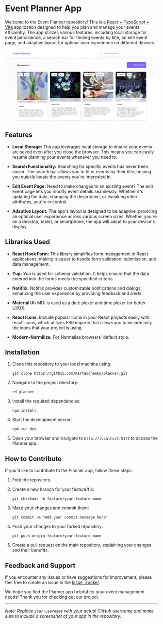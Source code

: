 # Event Planner App

Welcome to the Event Planner repository! This is a [React + TypeScript + Vite](https://github.com/vitejs/vite-plugin-react/blob/main/packages/plugin-react/README.md) application designed to help you plan and manage your events efficiently. The app utilizes various features, including local storage for event persistence, a search bar for finding events by title, an edit event page, and adaptive layout for optimal user experience on different devices.

![Event Planner Screenshot](./src/images/planner.png)

## Features

- **Local Storage:** The app leverages local storage to ensure your events are saved even after you close the browser. This means you can easily resume planning your events whenever you need to.

- **Search Functionality:** Searching for specific events has never been easier. The search bar allows you to filter events by their title, helping you quickly locate the events you're interested in.

- **Edit Event Page:** Need to make changes to an existing event? The edit event page lets you modify event details seamlessly. Whether it's updating the date, changing the description, or tweaking other attributes, you're in control.

- **Adaptive Layout:** The app's layout is designed to be adaptive, providing an optimal user experience across various screen sizes. Whether you're on a desktop, tablet, or smartphone, the app will adapt to your device's display.

## Libraries Used

- **React Hook Form:** This library simplifies form management in React applications, making it easier to handle form validation, submission, and data management.

- **Yup:** Yup is used for schema validation. It helps ensure that the data entered into the forms meets the specified criteria.

- **Notiflix:** Notiflix provides customizable notifications and dialogs, enhancing the user experience by providing feedback and alerts.

- **Material UI:** MUI is used as a date picker and time picker for better UI/UX.

- **React Icons:** Include popular icons in your React projects easily with react-icons, which utilizes ES6 imports that allows you to include only the icons that your project is using.

- **Modern-Normilize:** For Normalize browsers' default style.

## Installation

1. Clone this repository to your local machine using:

   ```
   git clone https://github.com/Kartavchenko/planner.git
   ```

2. Navigate to the project directory:

   ```
   cd planner
   ```

3. Install the required dependencies:

   ```
   npm install
   ```

4. Start the development server:

   ```
   npm run dev
   ```

5. Open your browser and navigate to `http://localhost:5173` to access the Planner app.

## How to Contribute

If you'd like to contribute to the Planner app, follow these steps:

1. Fork the repository.

2. Create a new branch for your feature/fix:

   ```
   git checkout -b feature/your-feature-name
   ```

3. Make your changes and commit them:

   ```
   git commit -m "Add your commit message here"
   ```

4. Push your changes to your forked repository:

   ```
   git push origin feature/your-feature-name
   ```

5. Create a pull request on the main repository, explaining your changes and their benefits.

## Feedback and Support

If you encounter any issues or have suggestions for improvement, please feel free to create an issue in the [Issue Tracker](https://github.com/kartavchenko/planner/issues).

We hope you find the Planner app helpful for your event management needs! Thank you for checking out our project.

---

_Note: Replace `your-username` with your actual GitHub username and make sure to include a screenshot of your app in the repository._
